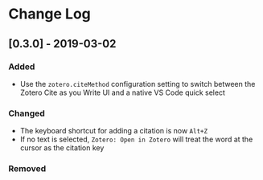 # Change Log

## [0.3.0] - 2019-03-02

### Added
* Use the `zotero.citeMethod` configuration setting to switch between the Zotero Cite as you Write UI and a native VS Code quick select

### Changed
* The keyboard shortcut for adding a citation is now `Alt+Z`
* If no text is selected, `Zotero: Open in Zotero` will treat the word at the cursor as the citation key 

### Removed